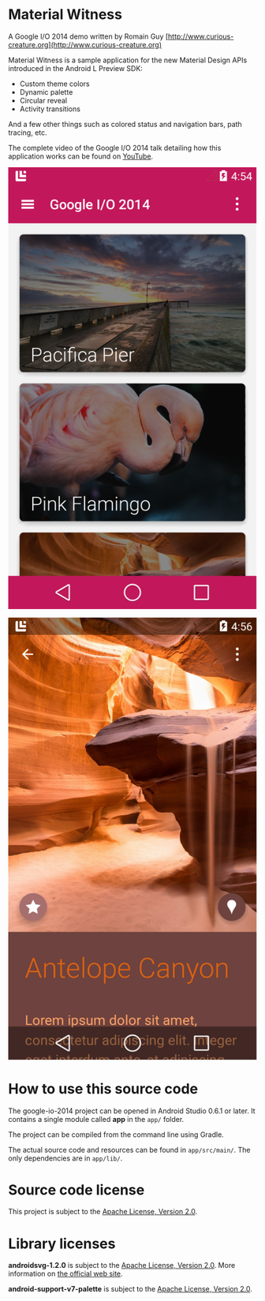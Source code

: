 Material Witness
================

A Google I/O 2014 demo written by Romain Guy [http://www.curious-creature.org](http://www.curious-creature.org)

Material Witness is a sample application for the new Material Design APIs introduced in the Android L Preview SDK:

* Custom theme colors
* Dynamic palette
* Circular reveal
* Activity transitions

And a few other things such as colored status and navigation bars, path tracing, etc.

The complete video of the Google I/O 2014 talk detailing how this application works can be found on [YouTube](https://www.youtube.com/watch?v=97SWYiRtF0Y&feature=youtu.be).

![Material Witness](art/MaterialWitness1.png)

![Material Witness](art/MaterialWitness2.png)

How to use this source code
===========================

The google-io-2014 project can be opened in Android Studio 0.6.1 or later. It contains a single module
called **app** in the `app/` folder.

The project can be compiled from the command line using Gradle.

The actual source code and resources can be found in `app/src/main/`. The only dependencies are in `app/lib/`.

Source code license
===================

This project is subject to the [Apache License, Version 2.0](http://apache.org/licenses/LICENSE-2.0.html).

Library licenses
================

__androidsvg-1.2.0__ is subject to the [Apache License, Version 2.0](http://apache.org/licenses/LICENSE-2.0.html).
More information on [the official web site](https://code.google.com/p/androidsvg/).

__android-support-v7-palette__ is subject to the [Apache License, Version 2.0](http://apache.org/licenses/LICENSE-2.0.html).
